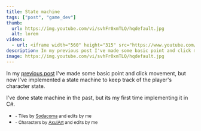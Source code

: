 ```yaml
---
title: State machine
tags: ["post", "game_dev"]
thumb:
  url: https://img.youtube.com/vi/svhFr0xmTLQ/hqdefault.jpg
  alt: lorem
videos:
  - url: <iframe width="560" height="315" src="https://www.youtube.com/embed/svhFr0xmTLQ?si=ZeWx7lRKVW48aC3A" title="YouTube video player" frameborder="0" allow="accelerometer; autoplay; clipboard-write; encrypted-media; gyroscope; picture-in-picture; web-share" referrerpolicy="strict-origin-when-cross-origin" allowfullscreen></iframe>
description: In my previous post I've made some basic point and click movement, but now I've implemented a state machine to keep track of the player's character state.
image: https://img.youtube.com/vi/svhFr0xmTLQ/hqdefault.jpg
---
```


In my [previous post](/25-04-2024-point-and-click) I've made some basic point and click movement, but now I've implemented a state machine to keep track of the player's character state.

I've done state machine in the past, but its my first time implementing it in C#.

<ul class="list-unstyled">
  <li>
    <small>- Tiles by <a href="https://sodacoma.itch.io/awakening-complete-tileset">Sodacoma</a> and edits by me</small> 
  </li>
  <li>
    <small>- Characters by <a href="https://axulart.itch.io/small-8-direction-characters">AxulArt</a> and edits by me</small>
  </li>
</ul>
